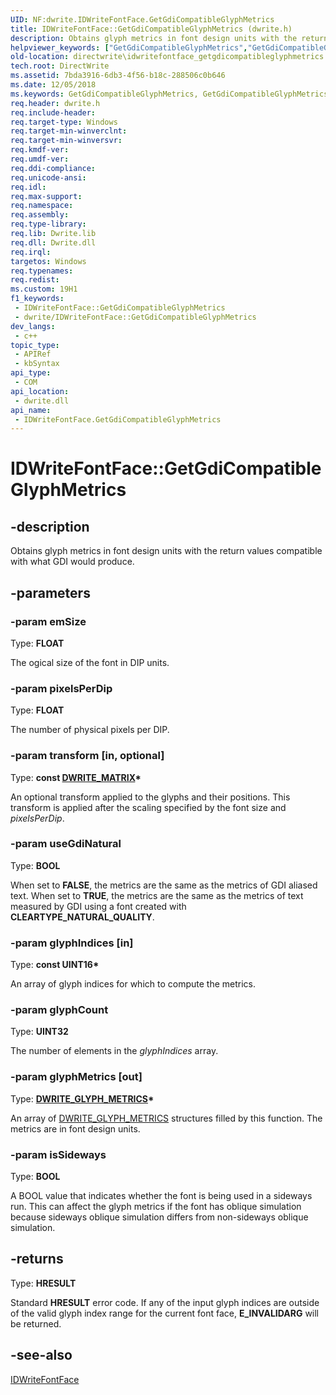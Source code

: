```yaml
---
UID: NF:dwrite.IDWriteFontFace.GetGdiCompatibleGlyphMetrics
title: IDWriteFontFace::GetGdiCompatibleGlyphMetrics (dwrite.h)
description: Obtains glyph metrics in font design units with the return values compatible with what GDI would produce.
helpviewer_keywords: ["GetGdiCompatibleGlyphMetrics","GetGdiCompatibleGlyphMetrics method [Direct Write]","GetGdiCompatibleGlyphMetrics method [Direct Write]","IDWriteFontFace interface","IDWriteFontFace interface [Direct Write]","GetGdiCompatibleGlyphMetrics method","IDWriteFontFace.GetGdiCompatibleGlyphMetrics","IDWriteFontFace::GetGdiCompatibleGlyphMetrics","directwrite.idwritefontface_getgdicompatibleglyphmetrics","dwrite/IDWriteFontFace::GetGdiCompatibleGlyphMetrics"]
old-location: directwrite\idwritefontface_getgdicompatibleglyphmetrics.htm
tech.root: DirectWrite
ms.assetid: 7bda3916-6db3-4f56-b18c-288506c0b646
ms.date: 12/05/2018
ms.keywords: GetGdiCompatibleGlyphMetrics, GetGdiCompatibleGlyphMetrics method [Direct Write], GetGdiCompatibleGlyphMetrics method [Direct Write],IDWriteFontFace interface, IDWriteFontFace interface [Direct Write],GetGdiCompatibleGlyphMetrics method, IDWriteFontFace.GetGdiCompatibleGlyphMetrics, IDWriteFontFace::GetGdiCompatibleGlyphMetrics, directwrite.idwritefontface_getgdicompatibleglyphmetrics, dwrite/IDWriteFontFace::GetGdiCompatibleGlyphMetrics
req.header: dwrite.h
req.include-header: 
req.target-type: Windows
req.target-min-winverclnt: 
req.target-min-winversvr: 
req.kmdf-ver: 
req.umdf-ver: 
req.ddi-compliance: 
req.unicode-ansi: 
req.idl: 
req.max-support: 
req.namespace: 
req.assembly: 
req.type-library: 
req.lib: Dwrite.lib
req.dll: Dwrite.dll
req.irql: 
targetos: Windows
req.typenames: 
req.redist: 
ms.custom: 19H1
f1_keywords:
 - IDWriteFontFace::GetGdiCompatibleGlyphMetrics
 - dwrite/IDWriteFontFace::GetGdiCompatibleGlyphMetrics
dev_langs:
 - c++
topic_type:
 - APIRef
 - kbSyntax
api_type:
 - COM
api_location:
 - dwrite.dll
api_name:
 - IDWriteFontFace.GetGdiCompatibleGlyphMetrics
---
```


# IDWriteFontFace::GetGdiCompatibleGlyphMetrics


## -description

Obtains glyph metrics in font design units with the return values compatible with what GDI would produce.

## -parameters

### -param emSize

Type: <b>FLOAT</b>

The ogical size of the font in DIP units.

### -param pixelsPerDip

Type: <b>FLOAT</b>

The number of physical pixels per DIP.

### -param transform [in, optional]

Type: <b>const <a href="/windows/win32/api/dwrite/ns-dwrite-dwrite_matrix">DWRITE_MATRIX</a>*</b>

An optional transform applied to the glyphs and their positions. This transform is applied after the
    scaling specified by the font size and <i>pixelsPerDip</i>.

### -param useGdiNatural

Type: <b>BOOL</b>

When set to <b>FALSE</b>, the metrics are the same as the metrics of GDI aliased text.  When set to <b>TRUE</b>, the metrics are the same as the metrics of text measured by GDI using a font created with <b>CLEARTYPE_NATURAL_QUALITY</b>.

### -param glyphIndices [in]

Type: <b>const UINT16*</b>

An array of glyph indices for which to compute the metrics.

### -param glyphCount

Type: <b>UINT32</b>

The number of elements in the <i>glyphIndices</i> array.

### -param glyphMetrics [out]

Type: <b><a href="/windows/win32/api/dwrite/ns-dwrite-dwrite_glyph_metrics">DWRITE_GLYPH_METRICS</a>*</b>

An array of <a href="/windows/win32/api/dwrite/ns-dwrite-dwrite_glyph_metrics">DWRITE_GLYPH_METRICS</a> structures filled by this function. The metrics are in font design units.

### -param isSideways

Type: <b>BOOL</b>

A BOOL value that indicates whether the font is being used in a sideways run.  This can affect the glyph metrics if the font has oblique simulation because sideways oblique simulation differs from non-sideways oblique simulation.

## -returns

Type: <b>HRESULT</b>

Standard <b>HRESULT</b> error code. If any of the input glyph indices are outside of the valid glyph index range for the current font face, <b>E_INVALIDARG</b> will be returned.

## -see-also

<a href="/windows/win32/api/dwrite/nn-dwrite-idwritefontface">IDWriteFontFace</a>

